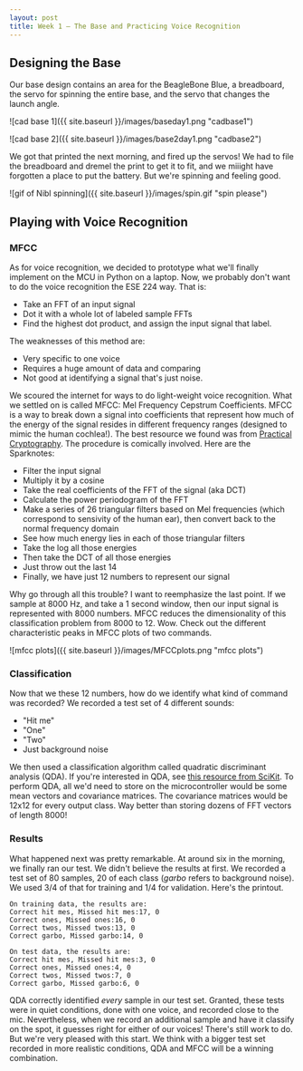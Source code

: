 ```yaml
---
layout: post
title: Week 1 — The Base and Practicing Voice Recognition
---
```


## Designing the Base

Our base design contains an area for the BeagleBone Blue, a breadboard, the servo for spinning the entire base, and the servo that changes the launch angle.

![cad base 1]({{ site.baseurl }}/images/baseday1.png "cadbase1")

![cad base 2]({{ site.baseurl }}/images/base2day1.png "cadbase2")

We got that printed the next morning, and fired up the servos! We had to file the breadboard and dremel the print to get it to fit, and we miiight have forgotten a place to put the battery. But we're spinning and feeling good.

![gif of Nibl spinning]({{ site.baseurl }}/images/spin.gif "spin please")

## Playing with Voice Recognition
### MFCC
As for voice recognition, we decided to prototype what we'll finally implement on the MCU in Python on a laptop. Now, we probably don't want to do the voice recognition the ESE 224 way. That is:
+ Take an FFT of an input signal
+ Dot it with a whole lot of labeled sample FFTs
+ Find the highest dot product, and assign the input signal that label.

The weaknesses of this method are:

+ Very specific to one voice
+ Requires a huge amount of data and comparing
+ Not good at identifying a signal that's just noise.

We scoured the internet for ways to do light-weight voice recognition. What we settled on is called MFCC: Mel Frequency Cepstrum Coefficients. MFCC is a way to break down a signal into coefficients that represent how much of the energy of the signal resides in different frequency ranges (designed to mimic the human cochlea!). The best resource we found was from [Practical Cryptography](http://practicalcryptography.com/miscellaneous/machine-learning/guide-mel-frequency-cepstral-coefficients-mfccs/#eqn2). The procedure is comically involved. Here are the Sparknotes:

+ Filter the input signal
+ Multiply it by a cosine
+ Take the real coefficients of the FFT of the signal (aka DCT)
+ Calculate the power periodogram of the FFT
+ Make a series of 26 triangular filters based on Mel frequencies (which correspond to sensivity of the human ear), then convert back to the normal frequency domain
+ See how much energy lies in each of those triangular filters
+ Take the log all those energies
+ Then take the DCT of all those energies
+ Just throw out the last 14
+ Finally, we have just 12 numbers to represent our signal

Why go through all this trouble? I want to reemphasize the last point. If we sample at 8000 Hz, and take a 1 second window, then our input signal is represented with 8000 numbers. MFCC reduces the dimensionality of this classification problem from 8000 to 12. Wow. Check out the different characteristic peaks in MFCC plots of two commands.

![mfcc plots]({{ site.baseurl }}/images/MFCCplots.png "mfcc plots")

### Classification

Now that we these 12 numbers, how do we identify what kind of command was recorded? We recorded a test set of 4 different sounds:
+ "Hit me"
+ "One"
+ "Two"
+ Just background noise

We then used a classification algorithm called quadratic discriminant analysis (QDA). If you're interested in QDA, see [this resource from SciKit]( https://scikit-learn.org/stable/modules/lda_qda.html). To perform QDA, all we'd need to store on the microcontroller would be some mean vectors and covariance matrices. The covariance matrices would be 12x12 for every output class. Way better than storing dozens of FFT vectors of length 8000!

### Results
What happened next was pretty remarkable. At around six in the morning, we finally ran our test. We didn't believe the results at first. We recorded a test set of 80 samples, 20 of each class (_garbo_ refers to background noise). We used 3/4 of that for training and 1/4 for validation. Here's the printout.
```
On training data, the results are:
Correct hit mes, Missed hit mes:17, 0
Correct ones, Missed ones:16, 0
Correct twos, Missed twos:13, 0
Correct garbo, Missed garbo:14, 0

On test data, the results are:
Correct hit mes, Missed hit mes:3, 0
Correct ones, Missed ones:4, 0
Correct twos, Missed twos:7, 0
Correct garbo, Missed garbo:6, 0
```
QDA correctly identified _every_ sample in our test set. Granted, these tests were in quiet conditions, done with one voice, and recorded close to the mic. Nevertheless, when we record an additional sample and have it classify on the spot, it guesses right for either of our voices! There's still work to do. But we're very pleased with this start. We think with a bigger test set recorded in more realistic conditions, QDA and MFCC will be a winning combination.
